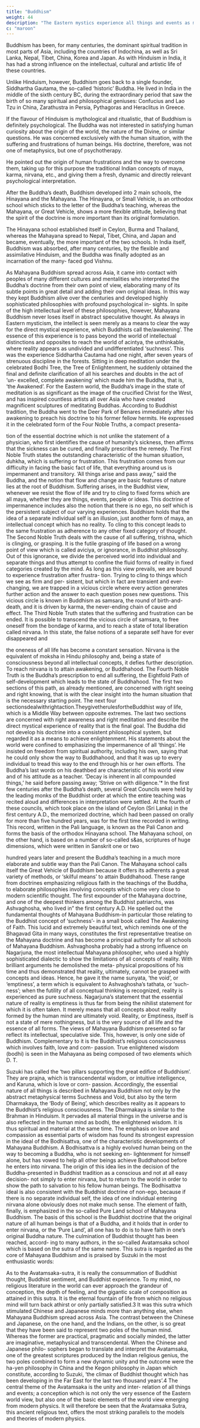 ```yaml
---
title: "Buddhism"
weight: 44
description: "The Eastern mystics experience all things and events as manifestations of a basic oneness"
c: "maroon"
---
```



Buddhism has been, for many centuries, the dominant spiritual tradition in most parts of Asia, including the countries of
Indochina, as well as Sri Lanka, Nepal, Tibet, China, Korea and Japan. As with Hinduism in India, it has had a strong influence
on the intellectual, cultural and artistic life of these countries.

Unlike Hinduism, however, Buddhism goes back to a single founder, Siddhartha Gautama, the so-called ‘historic’ Buddha.
He lived in India in the middle of the sixth century BC, during the extraordinary period that saw the birth of so many spiritual and philosophical geniuses: Confucius and Lao Tzu in China, Zarathustra in Persia, Pythagoras and Heraclitus in Greece. 

If the flavour of Hinduism is mythological and ritualistic, that of Buddhism is definitely psychological. The Buddha was not
interested in satisfying human curiosity about the origin of the world, the nature of the Divine, or similar questions. He
was concerned exclusively with the human situation, with the suffering and frustrations of human beings. His doctrine,
therefore, was not one of metaphysics, but one of psychotherapy.

He pointed out the origin of human frustrations and the way to overcome them, taking up for this purpose the
traditional Indian concepts of maya, karma, nirvana, etc., and
giving them a fresh, dynamic and directly relevant psychological
interpretation.

After the Buddha’s death, Buddhism developed into 2 main schools, the Hinayana and the Mahayana. The Hinayana,
or Small Vehicle, is an orthodox school which sticks to the letter
of the Buddha’s teaching, whereas the Mahayana, or Great
Vehicle, shows a more flexible attitude, believing that the spirit
of the doctrine is more important than its original formulation.

The Hinayana school established itself in Ceylon, Burma and Thailand, whereas the Mahayana spread to Nepal, Tibet, China,
and Japan and became, eventually, the more important of the two schools. In India itself, Buddhism was absorbed, after many
centuries, by the flexible and assimilative Hinduism, and the Buddha was finally adopted as an incarnation of the many-
faced god Vishnu.

As Mahayana Buddhism spread across Asia, it came into
contact with peoples of many different cultures and mentalities
who interpreted the Buddha’s doctrine from their own point
of view, elaborating many of its subtle points in great detail
and adding their own original ideas. In this way they kept
Buddhism alive over the centuries and developed highly
sophisticated philosophies with profound psychological in-
sights.
In spite of the high intellectual level of these philosophies,
however, Mahayana Buddhism never loses itself in abstract
speculative thought. As always in Eastern mysticism, the
intellect is seen merely as a means to clear the way for the
direct mystical experience, which Buddhists call the/awakening’.
The essence of this experience is to pass beyond the world of
intellectual distinctions and opposites to reach the world of
acintya, the unthinkable, where reality appears as undivided
and undifferentiated ‘suchness’.
This was the experience Siddhartha Cautama had one night,
after seven years of strenuous discipline in the forests. Sitting
in deep meditation under the celebrated Bodhi Tree, the Tree
of Enlightenment, he suddenly obtained the final and definite
clarification of all his searches and doubts in the act of ‘un-
excelled, complete awakening’ which made him the Buddha,
that is, ‘the Awakened’. For the Eastern world, the Buddha’s
image in the state of meditation is as significant as the image
of the crucified Christ for the West, and has inspired countless
artists all over Asia who have created magnificent sculptures
of meditating Buddhas.
According to Buddhist tradition, the Buddha went to the Deer
Park of Benares immediately after his awakening to preach his
doctrine to his former fellow hermits. He expressed it in the
celebrated form of the Four Noble Truths, a compact presenta-

tion of the essential doctrine which is not unlike the statement
of a physician, who first identifies the cause of humanity’s
sickness, then affirms that the sickness can be cured, and
finally prescribes the remedy.
The First Noble Truth states the outstanding characteristic
of the human situation, duhkha, which is suffering or frustration.
This frustration comes from our difficulty in facing the basic
fact of life, that everything around us is impermanent and
transitory. ‘All things arise and pass away,” said the Buddha,
and the notion that flow and change are basic features of
nature lies at the root of Buddhism. Suffering arises, in the
Buddhist view, whenever we resist the flow of life and try to
cling to fixed forms which are all maya, whether they are
things, events, people or ideas. This doctrine of impermanence
includes also the notion that there is no ego, no self which is
the persistent subject of our varying experiences. Buddhism
holds that the idea of a separate individual self is an illusion,
just another form of maya, an intellectual concept which has
no reality. To cling to this concept leads to the same frustration
as adherence to any other fixed category of thought.
The Second Noble Truth deals with the cause of all suffering,
trishna, which is clinging, or grasping. It is the futile grasping
of life based on a wrong point of view which is called aviciya,
or ignorance, in Buddhist philosophy. Out of this ignorance,
we divide the perceived world into individual and separate
things and thus attempt to confine the fluid forms of reality in
fixed categories created by the mind. As long as this view
prevails, we are bound to experience frustration after frustra-
tion. Trying to cling to things which we see as firm and per-
sistent, but which in fact are transient and ever-changing, we
are trapped in a vicious circle where every action generates
further action and the answer to each question poses new
questions. This vicious circle is known in Buddhism as samsara,
the round of birth-and-death, and it is driven by karma, the
never-ending chain of cause and effect.
The Third Noble Truth states that the suffering and frustration
can be ended. It is possible to transcend the vicious circle of
samsara, to free oneself from the bondage of karma, and to
reach a state of total liberation called nirvana. In this state, the
false notions of a separate self have for ever disappeared and


the oneness of all life has become a constant sensation.
Nirvana is the equivalent of moksha in Hindu philosophy and,
being a state of consciousness beyond all intellectual concepts,
it defies further description. To reach nirvana is to attain
awakening, or Buddhahood.
The Fourth Noble Truth is the Buddha’s prescription to end
all suffering, the Eightfold Path of self-development which leads
to the state of Buddhahood. The first two sections of this path,
as already mentioned, are concerned with right seeing and
right knowing, that is with the clear insight into the human
situation that is the necessary starting point. The next four
sectionsdealwithrightaction.TheygivetherulesfortheBuddhist
way of life, which is a Middle Way between opposite extremes.
The last two sections are concerned with right awareness and
right meditation and describe the direct mystical experience of
reality that is the final goal.
The Buddha did not develop his doctrine into a consistent
philosophical system, but regarded it as a means to achieve
enlightenment. His statements about the world were confined
to emphasizing the impermanence of all ‘things’. He insisted
on freedom from spiritual authority, including his own, saying
that he could only show the way to Buddhahood, and that it
was up to every individual to tread this way to the end through
his or her own efforts. The Buddha’s last words on his deathbed
are characteristic of his world view and of his attitude as a
teacher. ‘Decay is inherent in all compounded things,’ he said
before passing away; ‘Strive on with diligence.‘*
In the first few centuries after the Buddha’s death, several
Great Councils were held by the leading monks of the Buddhist
order at which the entire teaching was recited aloud and
differences in interpretation were settled. At the fourth of
these councils, which took place on the island of Ceylon (Sri
Lanka) in the first century A.D., the memorized doctrine, which
had been passed on orally for more than five hundred years, was
for the first time recorded in writing. This record, written in the
Pali language, is known as the Pali Canon and forms the basis of
the orthodox Hinayana school. The Mahayana school, on the
other hand, is based on a number of so-called s&as, scriptures
of huge dimensions, which were written in Sanskrit one or two


hundred years later and present the Buddha’s teaching in a
much more elaborate and subtle way than the Pali Canon.
The Mahayana school calls itself the Great Vehicle of
Buddhism because it offers its adherents a great variety of
methods, or ‘skilful means’ to attain Buddhahood. These range
from doctrines emphasizing religious faith in the teachings of
the Buddha, to elaborate philosophies involving concepts
which come very close to modern scientific thought.
The first expounder of the Mahayana doctrine, and one of
the deepest thinkers among the Buddhist patriarchs, was
Ashvaghosha, who lived in” the first century A.D. He spelled
out the fundamental thoughts of Mahayana Buddhism-in
particular those relating to the Buddhist concept of ‘suchness’-
in a small book called The Awakening of Faith. This lucid and
extremely beautiful text, which reminds one of the Bhagavad
Gita in many ways, constitutes the first representative treatise
on the Mahayana doctrine and has become a principal
authority for all schools of Mahayana Buddhism.
Ashvaghosha probably had a strong influence on Nagarjuna,
the most intellectual Mahayana philosopher, who used a highly
sophisticated dialectic to show the limitations of all concepts
of reality. With brilliant arguments he demolished the meta-
physical propositions of his time and thus demonstrated that
reality, ultimately, cannot be grasped with concepts and ideas.
Hence, he gave it the name sunyata, ‘the void’, or ‘emptiness’,
a term which is equivalent to Ashvaghosha’s tathata, or ‘such-
ness’; when the futility of all conceptual thinking is recognized,
reality is experienced as pure suchness.
Nagarjuna’s statement that the essential nature of reality
is emptiness is thus far from being the nihilist statement for
which it is often taken. It merely means that all concepts about
reality formed by the human mind are ultimately void. Reality,
or Emptiness, itself is not a state of mere nothingness, but is
the very source of all life and the essence of all forms.
The views of Mahayana Buddhism presented so far reflect
its intellectual, speculative side. This, however, is only one
side of Buddhism. Complementary to it is the Buddhist’s
religious consciousness which involves faith, love and com-
passion. True enlightened wisdom (bodhi) is seen in the
Mahayana as being composed of two elements which D. T.


Suzuki has called the ‘two pillars supporting the great edifice
of Buddhism’. They are prajna, which is transcendental wisdom,
or intuitive intelligence, and Karuna, which is love or corn-
passion.
Accordingly, the essential nature of all things is described
in Mahayana Buddhism not only by the abstract metaphysical
terms Suchness and Void, but also by the term Dharmakaya,
the ‘Body of Being’, which describes reality as it appears to the
Buddhist’s religious consciousness. The Dharmakaya is similar
to the Brahman in Hinduism. It pervades all material things in
the universe and is also reflected in the human mind as bodhi,
the enlightened wisdom. It is thus spiritual and material at the
same time.
The emphasis on love and compassion as essential parts of
wisdom has found its strongest expression in the ideal of the
Bodhisattva, one of the characteristic developments of
Mahayana Buddhism. A Bodhisattva is a highly evolved human
being on the way to becoming a Buddha, who is not seeking en-
lightenment for himself alone, but has vowed to help all other
beings achieve Buddhahood before he enters into nirvana. The
origin of this idea lies in the decision of the Buddha-presented
in Buddhist tradition as a conscious and not at all easy decision-
not simply to enter nirvana, but to return to the world in order
to show the path to salvation to his fellow human beings. The
Bodhisattva ideal is also consistent with the Buddhist doctrine
of non-ego, because if there is no separate individual self, the
idea of one individual entering nirvana alone obviously does
not make much sense.
The element of faith, finally, is emphasized in the so-called
Pure Land school of Mahayana Buddhism. The basis of this
school is the Buddhist doctrine that the original nature of all
human beings is that of a Buddha, and it holds that in order
to enter nirvana, or the ‘Pure Land’, all one has to do is to
have faith in one’s original Buddha nature.
The culmination of Buddhist thought has been reached, accord-
ing to many authors, in the so-called Avatamsaka school which
is based on the sutra of the same name. This sutra is regarded
as the core of Mahayana Buddhism and is praised by Suzuki
in the most enthusiastic words:

As to the Avatamsaka-sutra,
it is really the consummation
of Buddhist thought, Buddhist sentiment, and Buddhist
experience. To my mind, no religious literature in the
world can ever approach the grandeur of conception, the
depth of feeling, and the gigantic scale of composition as
attained in this sutra. It is the eternal fountain of life from
which no religious mind will turn back athirst or only
partially satisfied.3
It was this sutra which stimulated Chinese and Japanese
minds more than anything else, when Mahayana Buddhism
spread across Asia. The contrast between the Chinese and
Japanese, on the one hand, and the Indians, on the other, is
so great that they have been said to represent two poles of
the human mind. Whereas the former are practical, pragmatic
and socially minded, the latter are imaginative, metaphysical
and transcendental. When the Chinese and Japanese philo-
sophers began to translate and interpret the Avatamsaka, one
of the greatest scriptures produced by the Indian religious
genius, the two poles combined to form a new dynamic unity
and the outcome were the ha-yen philosophy in China and
the Kegon philosophy in Japan which constitute, according
to Suzuki, ‘the climax of Buddhist thought which has been
developing in the Far East for the last two thousand years’.4
The central theme of the Avatamsaka is the unity and inter-
relation of all things and events; a conception which is not only
the very essence of the Eastern world view, but also one of the
basic elements of the world view emerging from modern
physics. It will therefore be seen that the Avatamsaka Sutra,
this ancient religious text, offers the most striking parallels to
the models and theories of modern physics.

